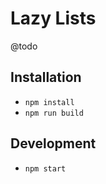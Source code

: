 # Lazy Lists

@todo

## Installation

* `npm install`
* `npm run build`

## Development

* `npm start`
